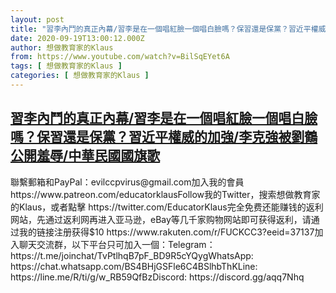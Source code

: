 ```yaml
---
layout: post
title: "習李內鬥的真正內幕/習李是在一個唱紅臉一個唱白臉嗎？保習還是保黨？習近平權威的加強/李克強被劉鶴公開羞辱/中華民國國旗歌"
date: 2020-09-19T13:00:12.000Z
author: 想做教育家的Klaus
from: https://www.youtube.com/watch?v=BilSqEYet6A
tags: [ 想做教育家的Klaus ]
categories: [ 想做教育家的Klaus ]
---
```

<!--1600520412000-->
[習李內鬥的真正內幕/習李是在一個唱紅臉一個唱白臉嗎？保習還是保黨？習近平權威的加強/李克強被劉鶴公開羞辱/中華民國國旗歌](https://www.youtube.com/watch?v=BilSqEYet6A)
------

<div>
聯繫郵箱和PayPal：evilccpvirus@gmail.com加入我的會員 https://www.patreon.com/educatorklausFollow我的Twitter，搜索想做教育家的Klaus，或者點擊 https://twitter.com/EducatorKlaus完全免费还能赚钱的返利网站，先通过返利网再进入亚马逊，eBay等几千家购物网站即可获得返利，请通过我的链接注册获得$10 https://www.rakuten.com/r/FUCKCC3?eeid=37137加入聊天交流群，以下平台只可加入一個：Telegram： https://t.me/joinchat/TvPtlhqB7pF_BD9R5cYQygWhatsApp: https://chat.whatsapp.com/BS4BHjGSFle6C4BSlhbThKLine: https://line.me/R/ti/g/w_RB59QfBzDiscord: https://discord.gg/aqq7Nhq
</div>
